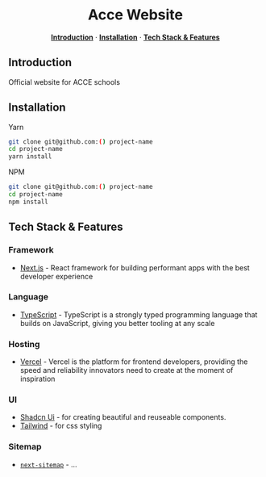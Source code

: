<h1 align="center">Acce Website</h1>

<p align="center">
    <a href="#introduction"><strong>Introduction</strong></a> ·
    <a href="#installation"><strong>Installation</strong></a> ·
    <a href="#tech-stack--features"><strong>Tech Stack & Features</strong></a>
</p>

## Introduction

Official website for ACCE schools

## Installation

Yarn

```sh
git clone git@github.com:() project-name
cd project-name
yarn install
```

NPM

```sh
git clone git@github.com:() project-name
cd project-name
npm install
```

## Tech Stack & Features

### Framework

- [Next.js](https://nextjs.org/) - React framework for building performant apps with the best developer experience

### Language

- [TypeScript](https://www.typescriptlang.org/) - TypeScript is a strongly typed programming language that builds on JavaScript, giving you better tooling at any scale

### Hosting

- [Vercel](https://vercel.com/) - Vercel is the platform for frontend developers, providing the speed and reliability innovators need to create at the moment of inspiration

### UI

- [Shadcn Ui](https://ui.shadcn.com/docs) - for creating beautiful and reuseable components.
- [Tailwind](https://tailwindcss.com/docs) - for css styling

### Sitemap

- [`next-sitemap`](https:) - ...

